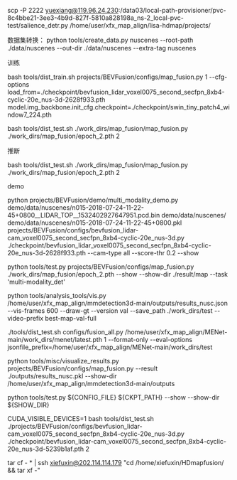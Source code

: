 scp -P 2222 yuexiang@119.96.24.230:/data03/local-path-provisioner/pvc-8c4bbe21-3ee3-4b9d-827f-5810a828198a_ns-2_local-pvc-test/salience_detr.py /home/user/xfx_map_align/lisa-hdmap/projects/


数据集转换：
python tools/create_data.py nuscenes --root-path ./data/nuscenes --out-dir ./data/nuscenes --extra-tag nuscenes


训练

bash tools/dist_train.sh projects/BEVFusion/configs/map_fusion.py 1 --cfg-options load_from=./checkpoint/bevfusion_lidar_voxel0075_second_secfpn_8xb4-cyclic-20e_nus-3d-2628f933.pth model.img_backbone.init_cfg.checkpoint=./checkpoint/swin_tiny_patch4_window7_224.pth


bash tools/dist_test.sh ./work_dirs/map_fusion/map_fusion.py ./work_dirs/map_fusion/epoch_2.pth 2

推断


bash tools/dist_test.sh ./work_dirs/map_fusion/map_fusion.py ./work_dirs/map_fusion/epoch_2.pth 2

demo

python projects/BEVFusion/demo/multi_modality_demo.py demo/data/nuscenes/n015-2018-07-24-11-22-45+0800__LIDAR_TOP__1532402927647951.pcd.bin demo/data/nuscenes/ demo/data/nuscenes/n015-2018-07-24-11-22-45+0800.pkl projects/BEVFusion/configs/bevfusion_lidar-cam_voxel0075_second_secfpn_8xb4-cyclic-20e_nus-3d.py ./checkpoint/bevfusion_lidar_voxel0075_second_secfpn_8xb4-cyclic-20e_nus-3d-2628f933.pth --cam-type all --score-thr 0.2 --show

python tools/test.py projects/BEVFusion/configs/map_fusion.py ./work_dirs/map_fusion/epoch_2.pth --show --show-dir ./result/map --task 'multi-modality_det'

python tools/analysis_tools/vis.py /home/user/xfx_map_align/mmdetection3d-main/outputs/results_nusc.json --vis-frames 600 --draw-gt --version val --save_path ./work_dirs/test --video-prefix best-map-val-full

./tools/dist_test.sh configs/fusion_all.py /home/user/xfx_map_align/MENet-main/work_dirs/menet/latest.pth 1 --format-only --eval-options jsonfile_prefix=/home/user/xfx_map_align/MENet-main/work_dirs/test


python tools/misc/visualize_results.py projects/BEVFusion/configs/map_fusion.py --result ./outputs/results_nusc.pkl --show-dir /home/user/xfx_map_align/mmdetection3d-main/outputs


python tools/test.py ${CONFIG_FILE} ${CKPT_PATH} --show --show-dir ${SHOW_DIR}


CUDA_VISIBLE_DEVICES=1 bash tools/dist_test.sh ./projects/BEVFusion/configs/bevfusion_lidar-cam_voxel0075_second_secfpn_8xb4-cyclic-20e_nus-3d.py ./checkpoint/bevfusion_lidar-cam_voxel0075_second_secfpn_8xb4-cyclic-20e_nus-3d-5239b1af.pth 2 


tar cf - * | ssh xiefuxin@202.114.114.179 "cd /home/xiefuxin/HDmapfusion/ && tar xf -"


